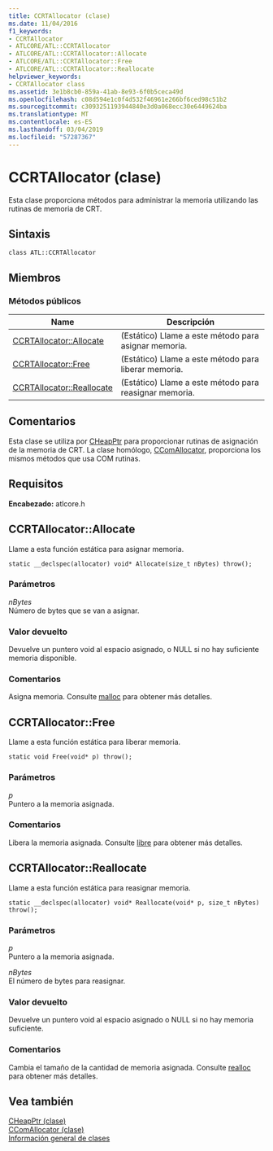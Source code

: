 ```yaml
---
title: CCRTAllocator (clase)
ms.date: 11/04/2016
f1_keywords:
- CCRTAllocator
- ATLCORE/ATL::CCRTAllocator
- ATLCORE/ATL::CCRTAllocator::Allocate
- ATLCORE/ATL::CCRTAllocator::Free
- ATLCORE/ATL::CCRTAllocator::Reallocate
helpviewer_keywords:
- CCRTAllocator class
ms.assetid: 3e1b8cb0-859a-41ab-8e93-6f0b5ceca49d
ms.openlocfilehash: c08d594e1c0f4d532f46961e266bf6ced98c51b2
ms.sourcegitcommit: c3093251193944840e3d0a068ecc30e6449624ba
ms.translationtype: MT
ms.contentlocale: es-ES
ms.lasthandoff: 03/04/2019
ms.locfileid: "57287367"
---
```

# <a name="ccrtallocator-class"></a>CCRTAllocator (clase)

Esta clase proporciona métodos para administrar la memoria utilizando las rutinas de memoria de CRT.

## <a name="syntax"></a>Sintaxis

```
class ATL::CCRTAllocator
```

## <a name="members"></a>Miembros

### <a name="public-methods"></a>Métodos públicos

|Name|Descripción|
|----------|-----------------|
|[CCRTAllocator::Allocate](#allocate)|(Estático) Llame a este método para asignar memoria.|
|[CCRTAllocator::Free](#free)|(Estático) Llame a este método para liberar memoria.|
|[CCRTAllocator::Reallocate](#reallocate)|(Estático) Llame a este método para reasignar memoria.|

## <a name="remarks"></a>Comentarios

Esta clase se utiliza por [CHeapPtr](../../atl/reference/cheapptr-class.md) para proporcionar rutinas de asignación de la memoria de CRT. La clase homólogo, [CComAllocator](../../atl/reference/ccomallocator-class.md), proporciona los mismos métodos que usa COM rutinas.

## <a name="requirements"></a>Requisitos

**Encabezado:** atlcore.h

##  <a name="allocate"></a>  CCRTAllocator::Allocate

Llame a esta función estática para asignar memoria.

```
static __declspec(allocator) void* Allocate(size_t nBytes) throw();
```

### <a name="parameters"></a>Parámetros

*nBytes*<br/>
Número de bytes que se van a asignar.

### <a name="return-value"></a>Valor devuelto

Devuelve un puntero void al espacio asignado, o NULL si no hay suficiente memoria disponible.

### <a name="remarks"></a>Comentarios

Asigna memoria. Consulte [malloc](../../c-runtime-library/reference/malloc.md) para obtener más detalles.

##  <a name="free"></a>  CCRTAllocator::Free

Llame a esta función estática para liberar memoria.

```
static void Free(void* p) throw();
```

### <a name="parameters"></a>Parámetros

*p*<br/>
Puntero a la memoria asignada.

### <a name="remarks"></a>Comentarios

Libera la memoria asignada. Consulte [libre](../../c-runtime-library/reference/free.md) para obtener más detalles.

##  <a name="reallocate"></a>  CCRTAllocator::Reallocate

Llame a esta función estática para reasignar memoria.

```
static __declspec(allocator) void* Reallocate(void* p, size_t nBytes) throw();
```

### <a name="parameters"></a>Parámetros

*p*<br/>
Puntero a la memoria asignada.

*nBytes*<br/>
El número de bytes para reasignar.

### <a name="return-value"></a>Valor devuelto

Devuelve un puntero void al espacio asignado o NULL si no hay memoria suficiente.

### <a name="remarks"></a>Comentarios

Cambia el tamaño de la cantidad de memoria asignada. Consulte [realloc](../../c-runtime-library/reference/realloc.md) para obtener más detalles.

## <a name="see-also"></a>Vea también

[CHeapPtr (clase)](../../atl/reference/cheapptr-class.md)<br/>
[CComAllocator (clase)](../../atl/reference/ccomallocator-class.md)<br/>
[Información general de clases](../../atl/atl-class-overview.md)
